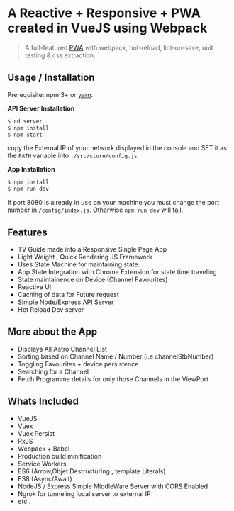 


# A Reactive + Responsive + PWA created in VueJS using Webpack 

> A full-featured [PWA](https://developers.google.com/web/progressive-web-apps/) with webpack, hot-reload, lint-on-save, unit testing & css extraction.



## Usage / Installation

 Prerequisite: npm 3+ or [yarn](https://yarnpkg.com).


**API Server Installation**

``` bash
$ cd server
$ npm install
$ npm start
```
copy the External IP of your network displayed in the console and SET it as the `PATH` variable into `./src/store/config.js`


**App Installation**

``` bash
$ npm install 
$ npm run dev
```

If port 8080 is already in use on your machine you must change the port number in `/config/index.js`. Otherwise `npm run dev` will fail.


## Features

*	TV Guide made into a Responsive Single Page App
*	Light Weight , Quick Rendering JS Framework
*	Uses State Machine for maintaining state.
*	App State Integration with Chrome Extension for state time traveling
*	State maintainence on Device (Channel Favourites)
*	Reactive UI
*	Caching of data for Future request
*	Simple Node/Express API Server
*	Hot Reload Dev server


## More about the App 

*	Displays All Astro Channel List
*	Sorting based on Channel Name / Number (i.e channelStbNumber)
*	Toggling Favourites	+ device persistence
*	Searching for a Channel
*	Fetch Programme details for only those Channels in the ViewPort 
 

## Whats Included
*	VueJS
*	Vuex
*	Vuex Persist
*	RxJS
*	Webpack + Babel
*	Production build minification
*	Service Workers
*	ES6 (Arrow,Objet Destructuring , template Literals)
*	ES8 (Async/Await)
*	NodeJS / Express Simple MiddleWare Server with CORS Enabled 
*	Ngrok for tunneling local server to external IP 
*	etc..

